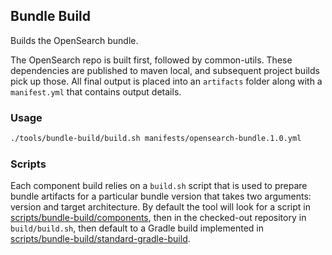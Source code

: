 ## Bundle Build

Builds the OpenSearch bundle.

The OpenSearch repo is built first, followed by common-utils. These dependencies are published to maven local, and subsequent project builds pick up those. All final output is placed into an `artifacts` folder along with a `manifest.yml` that contains output details.

### Usage

```bash
./tools/bundle-build/build.sh manifests/opensearch-bundle.1.0.yml
```

### Scripts

Each component build relies on a `build.sh` script that is used to prepare bundle artifacts for a particular bundle version that takes two arguments: version and target architecture. By default the tool will look for a script in [scripts/bundle-build/components](../../scripts/bundle-build/components), then in the checked-out repository in `build/build.sh`, then default to a Gradle build implemented in [scripts/bundle-build/standard-gradle-build](../../scripts/bundle-build/standard-gradle-build).